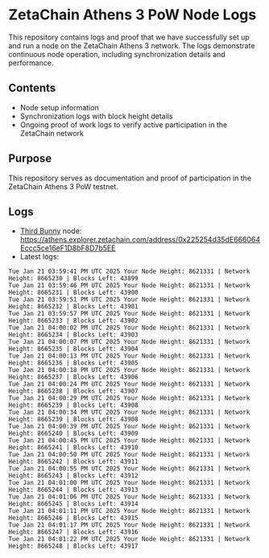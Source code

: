 # ZetaChain Athens 3 PoW Node Logs
This repository contains logs and proof that we have successfully set up and run a node on the ZetaChain Athens 3 network. The logs demonstrate continuous node operation, including synchronization details and performance.

## Contents
- Node setup information
- Synchronization logs with block height details
- Ongoing proof of work logs to verify active participation in the ZetaChain network

## Purpose
This repository serves as documentation and proof of participation in the ZetaChain Athens 3 PoW testnet.

## Logs

- [Third Bunny](https://thirdbunny.xyz/) node: https://athens.explorer.zetachain.com/address/0x225254d35dE666064Eccc5ce16eF1D8bF8D7b5EE
- Latest logs:
```
Tue Jan 21 03:59:41 PM UTC 2025 Your Node Height: 8621331 | Network Height: 8665230 | Blocks Left: 43899
Tue Jan 21 03:59:46 PM UTC 2025 Your Node Height: 8621331 | Network Height: 8665231 | Blocks Left: 43900
Tue Jan 21 03:59:51 PM UTC 2025 Your Node Height: 8621331 | Network Height: 8665232 | Blocks Left: 43901
Tue Jan 21 03:59:57 PM UTC 2025 Your Node Height: 8621331 | Network Height: 8665233 | Blocks Left: 43902
Tue Jan 21 04:00:02 PM UTC 2025 Your Node Height: 8621331 | Network Height: 8665234 | Blocks Left: 43903
Tue Jan 21 04:00:07 PM UTC 2025 Your Node Height: 8621331 | Network Height: 8665235 | Blocks Left: 43904
Tue Jan 21 04:00:13 PM UTC 2025 Your Node Height: 8621331 | Network Height: 8665236 | Blocks Left: 43905
Tue Jan 21 04:00:18 PM UTC 2025 Your Node Height: 8621331 | Network Height: 8665237 | Blocks Left: 43906
Tue Jan 21 04:00:24 PM UTC 2025 Your Node Height: 8621331 | Network Height: 8665238 | Blocks Left: 43907
Tue Jan 21 04:00:29 PM UTC 2025 Your Node Height: 8621331 | Network Height: 8665239 | Blocks Left: 43908
Tue Jan 21 04:00:34 PM UTC 2025 Your Node Height: 8621331 | Network Height: 8665239 | Blocks Left: 43908
Tue Jan 21 04:00:39 PM UTC 2025 Your Node Height: 8621331 | Network Height: 8665240 | Blocks Left: 43909
Tue Jan 21 04:00:45 PM UTC 2025 Your Node Height: 8621331 | Network Height: 8665241 | Blocks Left: 43910
Tue Jan 21 04:00:50 PM UTC 2025 Your Node Height: 8621331 | Network Height: 8665242 | Blocks Left: 43911
Tue Jan 21 04:00:55 PM UTC 2025 Your Node Height: 8621331 | Network Height: 8665243 | Blocks Left: 43912
Tue Jan 21 04:01:00 PM UTC 2025 Your Node Height: 8621331 | Network Height: 8665244 | Blocks Left: 43913
Tue Jan 21 04:01:06 PM UTC 2025 Your Node Height: 8621331 | Network Height: 8665245 | Blocks Left: 43914
Tue Jan 21 04:01:11 PM UTC 2025 Your Node Height: 8621331 | Network Height: 8665246 | Blocks Left: 43915
Tue Jan 21 04:01:17 PM UTC 2025 Your Node Height: 8621331 | Network Height: 8665247 | Blocks Left: 43916
Tue Jan 21 04:01:22 PM UTC 2025 Your Node Height: 8621331 | Network Height: 8665248 | Blocks Left: 43917
```
